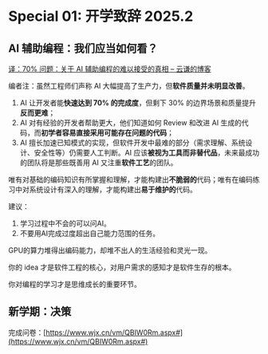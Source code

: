 # Special 01: 开学致辞 2025.2

## AI 辅助编程：我们应当如何看？

[译：70% 问题：关于 AI 辅助编程的难以接受的真相 – 云谦的博客](https://sorrycc.com/the-70-problem-hard-truths-about/)

编者注：虽然工程师们声称 AI 大幅提高了生产力，但**软件质量并未明显改善**。

1. AI 让开发者能**快速达到 70% 的完成度**，但剩下 30% 的边界场景和质量提升**反而更难**；
2. AI 对有经验的开发者帮助更大，他们知道如何 Review 和改进 AI 生成的代码，而**初学者容易直接采用可能存在问题的代码**；
3. AI 擅长加速已知模式的实现，但软件开发中最难的部分（需求理解、系统设计、安全性等）仍需要人工判断。AI 应该**被视为工具而非替代品**，未来最成功的团队将是那些既善用 AI 又注重**软件工艺**的团队。

唯有对基础的编码知识有所掌握和理解，才能构建出**不脆弱的**代码；唯有在编码练习中对系统设计有深入的理解，才能构建出**易于维护的**代码。

建议：

1. 学习过程中不会的可以问AI。
2. 不要用AI完成过度超出自己能力范围的任务。

GPU的算力堆得出编码能力，却堆不出人的生活经验和灵光一现。

你的 idea 才是软件工程的核心，对用户需求的感知才是软件生存的根本。

你对编程的学习才是思维成长的重要环节。

## 新学期：决策

完成问卷：[https://www.wjx.cn/vm/QBIW0Rm.aspx#](https://www.wjx.cn/vm/QBIW0Rm.aspx#)

